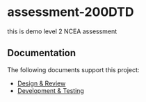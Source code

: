 # assessment-200DTD
this is demo level 2 NCEA assessment 

## Documentation

The following documents support this project:

- [Design & Review](Design.md)
- [Development & Testing](Development.md)


